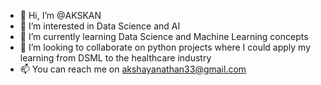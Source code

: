 - 👋 Hi, I’m @AKSKAN
- 👀 I’m interested in Data Science and AI
- 🌱 I’m currently learning Data Science and Machine Learning concepts
- 💞️ I’m looking to collaborate on python projects where I could apply my learning from DSML to the healthcare industry
- 📫 You can reach me on akshayanathan33@gmail.com

<!---
AKSKAN/AKSKAN is a ✨ special ✨ repository because its `README.md` (this file) appears on your GitHub profile.
You can click the Preview link to take a look at your changes.
--->
